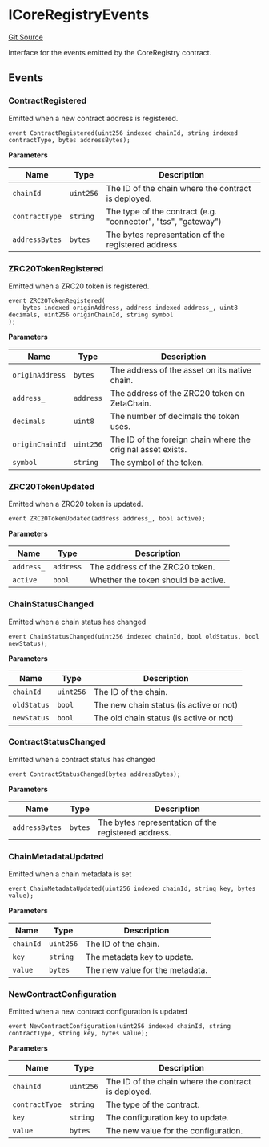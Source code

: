 # ICoreRegistryEvents
[Git Source](https://github.com/zeta-chain/protocol-contracts/blob/main/v2/v2/v2/v2/v2/v2/v2/v2/v2/v2/v2/contracts/zevm/interfaces/ICoreRegistry.sol)

Interface for the events emitted by the CoreRegistry contract.


## Events
### ContractRegistered
Emitted when a new contract address is registered.


```solidity
event ContractRegistered(uint256 indexed chainId, string indexed contractType, bytes addressBytes);
```

**Parameters**

|Name|Type|Description|
|----|----|-----------|
|`chainId`|`uint256`|The ID of the chain where the contract is deployed.|
|`contractType`|`string`|The type of the contract (e.g. "connector", "tss", "gateway")|
|`addressBytes`|`bytes`|The bytes representation of the registered address|

### ZRC20TokenRegistered
Emitted when a ZRC20 token is registered.


```solidity
event ZRC20TokenRegistered(
    bytes indexed originAddress, address indexed address_, uint8 decimals, uint256 originChainId, string symbol
);
```

**Parameters**

|Name|Type|Description|
|----|----|-----------|
|`originAddress`|`bytes`|The address of the asset on its native chain.|
|`address_`|`address`|The address of the ZRC20 token on ZetaChain.|
|`decimals`|`uint8`|The number of decimals the token uses.|
|`originChainId`|`uint256`|The ID of the foreign chain where the original asset exists.|
|`symbol`|`string`|The symbol of the token.|

### ZRC20TokenUpdated
Emitted when a ZRC20 token is updated.


```solidity
event ZRC20TokenUpdated(address address_, bool active);
```

**Parameters**

|Name|Type|Description|
|----|----|-----------|
|`address_`|`address`|The address of the ZRC20 token.|
|`active`|`bool`|Whether the token should be active.|

### ChainStatusChanged
Emitted when a chain status has changed


```solidity
event ChainStatusChanged(uint256 indexed chainId, bool oldStatus, bool newStatus);
```

**Parameters**

|Name|Type|Description|
|----|----|-----------|
|`chainId`|`uint256`|The ID of the chain.|
|`oldStatus`|`bool`|The new chain status (is active or not)|
|`newStatus`|`bool`|The old chain status (is active or not)|

### ContractStatusChanged
Emitted when a contract status has changed


```solidity
event ContractStatusChanged(bytes addressBytes);
```

**Parameters**

|Name|Type|Description|
|----|----|-----------|
|`addressBytes`|`bytes`|The bytes representation of the registered address.|

### ChainMetadataUpdated
Emitted when a chain metadata is set


```solidity
event ChainMetadataUpdated(uint256 indexed chainId, string key, bytes value);
```

**Parameters**

|Name|Type|Description|
|----|----|-----------|
|`chainId`|`uint256`|The ID of the chain.|
|`key`|`string`|The metadata key to update.|
|`value`|`bytes`|The new value for the metadata.|

### NewContractConfiguration
Emitted when a new contract configuration is updated


```solidity
event NewContractConfiguration(uint256 indexed chainId, string contractType, string key, bytes value);
```

**Parameters**

|Name|Type|Description|
|----|----|-----------|
|`chainId`|`uint256`|The ID of the chain where the contract is deployed.|
|`contractType`|`string`|The type of the contract.|
|`key`|`string`|The configuration key to update.|
|`value`|`bytes`|The new value for the configuration.|

